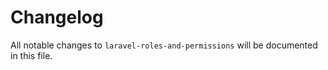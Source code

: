 # Changelog

All notable changes to `laravel-roles-and-permissions` will be documented in this file.
